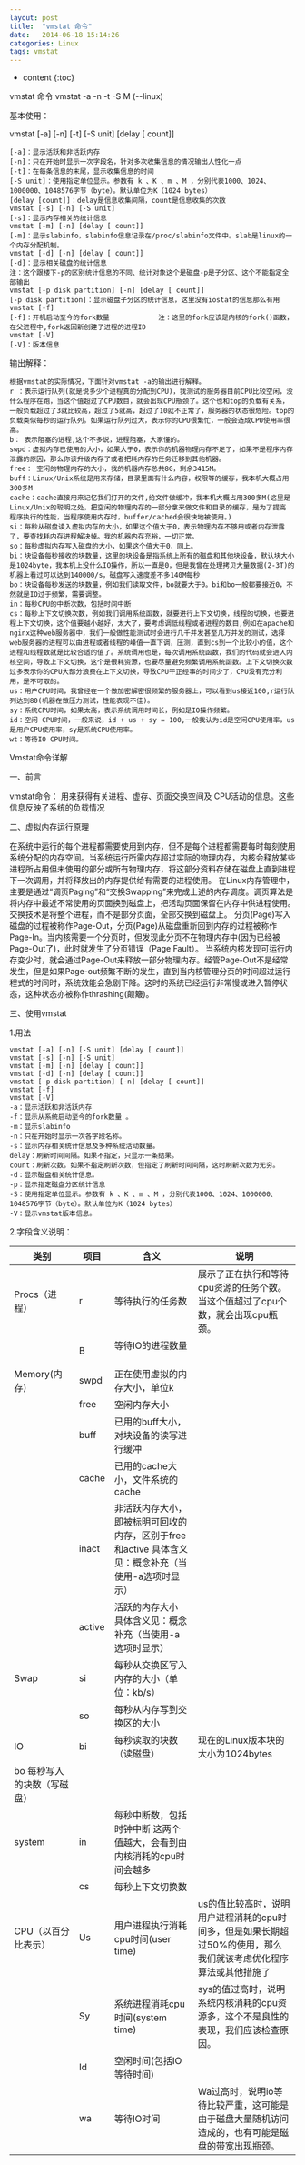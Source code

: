 ```yaml
---
layout: post
title:  "vmstat 命令"
date:   2014-06-18 15:14:26
categories: Linux
tags: vmstat
---
```


* content
{:toc}

vmstat 命令
vmstat -a -n -t -S M  (--linux)



基本使用：

vmstat [-a] [-n] [-t] [-S unit] [delay [ count]]

```
[-a]：显示活跃和非活跃内存
[-n]：只在开始时显示一次字段名，针对多次收集信息的情况输出人性化一点
[-t]：在每条信息的末尾，显示收集信息的时间
[-S unit]：使用指定单位显示。参数有 k 、K 、m 、M ，分别代表1000、1024、1000000、1048576字节（byte）。默认单位为K（1024 bytes）
[delay [count]]：delay是信息收集间隔，count是信息收集的次数
vmstat [-s] [-n] [-S unit]
[-s]：显示内存相关的统计信息
vmstat [-m] [-n] [delay [ count]]
[-m]：显示slabinfo，slabinfo信息记录在/proc/slabinfo文件中。slab是linux的一个内存分配机制。
vmstat [-d] [-n] [delay [ count]]
[-d]：显示相关磁盘的统计信息    
注：这个跟楼下-p的区别统计信息的不同、统计对象这个是磁盘-p是子分区、这个不能指定全部输出
vmstat [-p disk partition] [-n] [delay [ count]]
[-p disk partition]：显示磁盘子分区的统计信息，这里没有iostat的信息那么有用
vmstat [-f]
[-f]：开机启动至今的fork数量            注：这里的fork应该是内核的fork()函数，在父进程中,fork返回新创建子进程的进程ID
vmstat [-V]
[-V]：版本信息
```

输出解释：
```
根据vmstat的实际情况，下面针对vmstat -a的输出进行解释。
r ：表示运行队列(就是说多少个进程真的分配到CPU)，我测试的服务器目前CPU比较空闲，没什么程序在跑，当这个值超过了CPU数目，就会出现CPU瓶颈了。这个也和top的负载有关系，一般负载超过了3就比较高，超过了5就高，超过了10就不正常了，服务器的状态很危险。top的负载类似每秒的运行队列。如果运行队列过大，表示你的CPU很繁忙，一般会造成CPU使用率很高。
b： 表示阻塞的进程,这个不多说，进程阻塞，大家懂的。
swpd：虚拟内存已使用的大小，如果大于0，表示你的机器物理内存不足了，如果不是程序内存泄露的原因，那么你该升级内存了或者把耗内存的任务迁移到其他机器。
free： 空闲的物理内存的大小，我的机器内存总共8G，剩余3415M。
buff：Linux/Unix系统是用来存储，目录里面有什么内容，权限等的缓存，我本机大概占用300多M
cache：cache直接用来记忆我们打开的文件,给文件做缓冲，我本机大概占用300多M(这里是Linux/Unix的聪明之处，把空闲的物理内存的一部分拿来做文件和目录的缓存，是为了提高 程序执行的性能，当程序使用内存时，buffer/cached会很快地被使用。)
si：每秒从磁盘读入虚拟内存的大小，如果这个值大于0，表示物理内存不够用或者内存泄露了，要查找耗内存进程解决掉。我的机器内存充裕，一切正常。
so：每秒虚拟内存写入磁盘的大小，如果这个值大于0，同上。
bi：块设备每秒接收的块数量，这里的块设备是指系统上所有的磁盘和其他块设备，默认块大小是1024byte，我本机上没什么IO操作，所以一直是0，但是我曾在处理拷贝大量数据(2-3T)的机器上看过可以达到140000/s，磁盘写入速度差不多140M每秒
bo：块设备每秒发送的块数量，例如我们读取文件，bo就要大于0。bi和bo一般都要接近0，不然就是IO过于频繁，需要调整。
in：每秒CPU的中断次数，包括时间中断
cs：每秒上下文切换次数，例如我们调用系统函数，就要进行上下文切换，线程的切换，也要进程上下文切换，这个值要越小越好，太大了，要考虑调低线程或者进程的数目,例如在apache和nginx这种web服务器中，我们一般做性能测试时会进行几千并发甚至几万并发的测试，选择web服务器的进程可以由进程或者线程的峰值一直下调，压测，直到cs到一个比较小的值，这个进程和线程数就是比较合适的值了。系统调用也是，每次调用系统函数，我们的代码就会进入内核空间，导致上下文切换，这个是很耗资源，也要尽量避免频繁调用系统函数。上下文切换次数过多表示你的CPU大部分浪费在上下文切换，导致CPU干正经事的时间少了，CPU没有充分利用，是不可取的。
us：用户CPU时间，我曾经在一个做加密解密很频繁的服务器上，可以看到us接近100,r运行队列达到80(机器在做压力测试，性能表现不佳)。
sy：系统CPU时间，如果太高，表示系统调用时间长，例如是IO操作频繁。
id：空闲 CPU时间，一般来说，id + us + sy = 100,一般我认为id是空闲CPU使用率，us是用户CPU使用率，sy是系统CPU使用率。
wt：等待IO CPU时间。
```

Vmstat命令详解

一、前言

vmstat命令：  用来获得有关进程、虚存、页面交换空间及 CPU活动的信息。这些信息反映了系统的负载情况

二、虚拟内存运行原理

在系统中运行的每个进程都需要使用到内存，但不是每个进程都需要每时每刻使用系统分配的内存空间。当系统运行所需内存超过实际的物理内存，内核会释放某些进程所占用但未使用的部分或所有物理内存，将这部分资料存储在磁盘上直到进程下一次调用，并将释放出的内存提供给有需要的进程使用。
在Linux内存管理中，主要是通过“调页Paging”和“交换Swapping”来完成上述的内存调度。调页算法是将内存中最近不常使用的页面换到磁盘上，把活动页面保留在内存中供进程使用。交换技术是将整个进程，而不是部分页面，全部交换到磁盘上。
分页(Page)写入磁盘的过程被称作Page-Out，分页(Page)从磁盘重新回到内存的过程被称作Page-In。当内核需要一个分页时，但发现此分页不在物理内存中(因为已经被Page-Out了)，此时就发生了分页错误（Page Fault）。
当系统内核发现可运行内存变少时，就会通过Page-Out来释放一部分物理内存。经管Page-Out不是经常发生，但是如果Page-out频繁不断的发生，直到当内核管理分页的时间超过运行程式的时间时，系统效能会急剧下降。这时的系统已经运行非常慢或进入暂停状态，这种状态亦被称作thrashing(颠簸)。

三、使用vmstat

1.用法
```
vmstat [-a] [-n] [-S unit] [delay [ count]]
vmstat [-s] [-n] [-S unit]
vmstat [-m] [-n] [delay [ count]]
vmstat [-d] [-n] [delay [ count]]
vmstat [-p disk partition] [-n] [delay [ count]]
vmstat [-f]
vmstat [-V]
-a：显示活跃和非活跃内存
-f：显示从系统启动至今的fork数量 。
-m：显示slabinfo
-n：只在开始时显示一次各字段名称。
-s：显示内存相关统计信息及多种系统活动数量。
delay：刷新时间间隔。如果不指定，只显示一条结果。
count：刷新次数。如果不指定刷新次数，但指定了刷新时间间隔，这时刷新次数为无穷。
-d：显示磁盘相关统计信息。
-p：显示指定磁盘分区统计信息
-S：使用指定单位显示。参数有 k 、K 、m 、M ，分别代表1000、1024、1000000、1048576字节（byte）。默认单位为K（1024 bytes）
-V：显示vmstat版本信息。
```

2.字段含义说明：

 类别 | 项目 | 含义 | 说明 
-|-|-|-
Procs（进程） | r | 等待执行的任务数  | 展示了正在执行和等待cpu资源的任务个数。当这个值超过了cpu个数，就会出现cpu瓶颈。
             | B | 等待IO的进程数量  |
Memory(内存) | swpd | 正在使用虚拟的内存大小，单位k  | 
            | free | 空闲内存大小  
             | buff | 已用的buff大小，对块设备的读写进行缓冲  | 
             | cache | 已用的cache大小，文件系统的cache  | 
             | inact | 非活跃内存大小，即被标明可回收的内存，区别于free和active 具体含义见：概念补充（当使用-a选项时显示）| 
             | active | 活跃的内存大小 具体含义见：概念补充（当使用-a选项时显示）| 
Swap | si | 每秒从交换区写入内存的大小（单位：kb/s）  | 
     | so | 每秒从内存写到交换区的大小  | 
IO | bi | 每秒读取的块数（读磁盘）|  现在的Linux版本块的大小为1024bytes| 
   | bo 每秒写入的块数（写磁盘）  
system | in | 每秒中断数，包括时钟中断 这两个值越大，会看到由内核消耗的cpu时间会越多| 
       | cs | 每秒上下文切换数 | 
CPU（以百分比表示）|  Us | 用户进程执行消耗cpu时间(user time)|  us的值比较高时，说明用户进程消耗的cpu时间多，但是如果长期超过50%的使用，那么我们就该考虑优化程序算法或其他措施了| 
                 | Sy  | 系统进程消耗cpu时间(system time) | sys的值过高时，说明系统内核消耗的cpu资源多，这个不是良性的表现，我们应该检查原因。| 
                 | Id  | 空闲时间(包括IO等待时间)  | | 
                 | wa  | 等待IO时间 | Wa过高时，说明io等待比较严重，这可能是由于磁盘大量随机访问造成的，也有可能是磁盘的带宽出现瓶颈。| 



